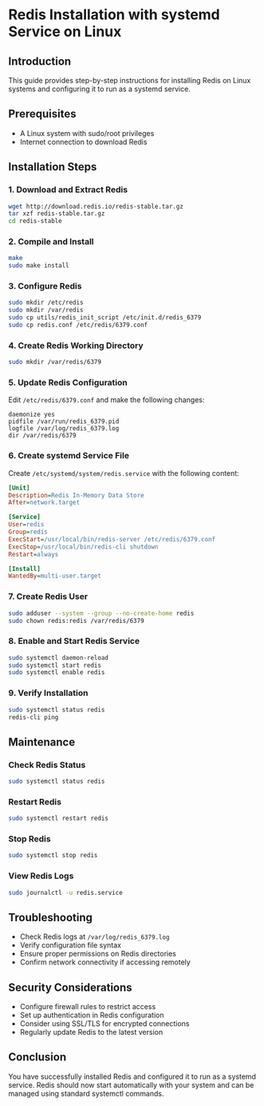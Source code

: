 # Redis Installation with systemd Service on Linux

## Introduction
This guide provides step-by-step instructions for installing Redis on Linux systems and configuring it to run as a systemd service.

## Prerequisites
- A Linux system with sudo/root privileges
- Internet connection to download Redis

## Installation Steps

### 1. Download and Extract Redis
```bash
wget http://download.redis.io/redis-stable.tar.gz
tar xzf redis-stable.tar.gz
cd redis-stable
```

### 2. Compile and Install
```bash
make
sudo make install
```

### 3. Configure Redis
```bash
sudo mkdir /etc/redis
sudo mkdir /var/redis
sudo cp utils/redis_init_script /etc/init.d/redis_6379
sudo cp redis.conf /etc/redis/6379.conf
```

### 4. Create Redis Working Directory
```bash
sudo mkdir /var/redis/6379
```

### 5. Update Redis Configuration
Edit `/etc/redis/6379.conf` and make the following changes:
```
daemonize yes
pidfile /var/run/redis_6379.pid
logfile /var/log/redis_6379.log
dir /var/redis/6379
```

### 6. Create systemd Service File
Create `/etc/systemd/system/redis.service` with the following content:

```ini
[Unit]
Description=Redis In-Memory Data Store
After=network.target

[Service]
User=redis
Group=redis
ExecStart=/usr/local/bin/redis-server /etc/redis/6379.conf
ExecStop=/usr/local/bin/redis-cli shutdown
Restart=always

[Install]
WantedBy=multi-user.target
```

### 7. Create Redis User
```bash
sudo adduser --system --group --no-create-home redis
sudo chown redis:redis /var/redis/6379
```

### 8. Enable and Start Redis Service
```bash
sudo systemctl daemon-reload
sudo systemctl start redis
sudo systemctl enable redis
```

### 9. Verify Installation
```bash
sudo systemctl status redis
redis-cli ping
```

## Maintenance

### Check Redis Status
```bash
sudo systemctl status redis
```

### Restart Redis
```bash
sudo systemctl restart redis
```

### Stop Redis
```bash
sudo systemctl stop redis
```

### View Redis Logs
```bash
sudo journalctl -u redis.service
```

## Troubleshooting

- Check Redis logs at `/var/log/redis_6379.log`
- Verify configuration file syntax
- Ensure proper permissions on Redis directories
- Confirm network connectivity if accessing remotely

## Security Considerations

- Configure firewall rules to restrict access
- Set up authentication in Redis configuration
- Consider using SSL/TLS for encrypted connections
- Regularly update Redis to the latest version

## Conclusion

You have successfully installed Redis and configured it to run as a systemd service. Redis should now start automatically with your system and can be managed using standard systemctl commands.
